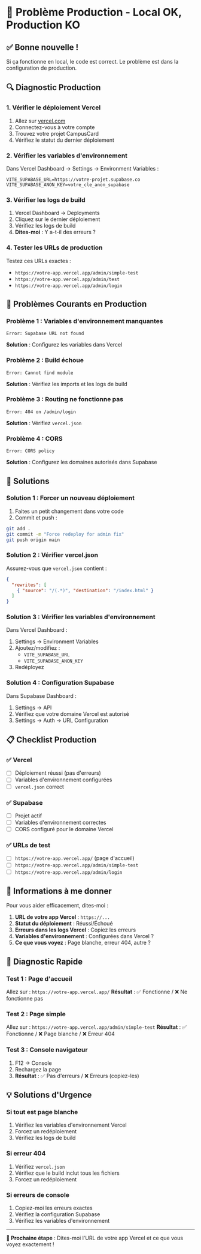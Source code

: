 # 🚀 Problème Production - Local OK, Production KO

## ✅ Bonne nouvelle !
Si ça fonctionne en local, le code est correct. Le problème est dans la configuration de production.

## 🔍 Diagnostic Production

### **1. Vérifier le déploiement Vercel**
1. Allez sur [vercel.com](https://vercel.com)
2. Connectez-vous à votre compte
3. Trouvez votre projet CampusCard
4. Vérifiez le statut du dernier déploiement

### **2. Vérifier les variables d'environnement**
Dans Vercel Dashboard → Settings → Environment Variables :
```
VITE_SUPABASE_URL=https://votre-projet.supabase.co
VITE_SUPABASE_ANON_KEY=votre_cle_anon_supabase
```

### **3. Vérifier les logs de build**
1. Vercel Dashboard → Deployments
2. Cliquez sur le dernier déploiement
3. Vérifiez les logs de build
4. **Dites-moi** : Y a-t-il des erreurs ?

### **4. Tester les URLs de production**
Testez ces URLs exactes :
- `https://votre-app.vercel.app/admin/simple-test`
- `https://votre-app.vercel.app/admin/test`
- `https://votre-app.vercel.app/admin/login`

## 🚨 Problèmes Courants en Production

### **Problème 1 : Variables d'environnement manquantes**
```
Error: Supabase URL not found
```
**Solution** : Configurez les variables dans Vercel

### **Problème 2 : Build échoue**
```
Error: Cannot find module
```
**Solution** : Vérifiez les imports et les logs de build

### **Problème 3 : Routing ne fonctionne pas**
```
Error: 404 on /admin/login
```
**Solution** : Vérifiez `vercel.json`

### **Problème 4 : CORS**
```
Error: CORS policy
```
**Solution** : Configurez les domaines autorisés dans Supabase

## 🔧 Solutions

### **Solution 1 : Forcer un nouveau déploiement**
1. Faites un petit changement dans votre code
2. Commit et push :
```bash
git add .
git commit -m "Force redeploy for admin fix"
git push origin main
```

### **Solution 2 : Vérifier vercel.json**
Assurez-vous que `vercel.json` contient :
```json
{
  "rewrites": [
    { "source": "/(.*)", "destination": "/index.html" }
  ]
}
```

### **Solution 3 : Vérifier les variables d'environnement**
Dans Vercel Dashboard :
1. Settings → Environment Variables
2. Ajoutez/modifiez :
   - `VITE_SUPABASE_URL`
   - `VITE_SUPABASE_ANON_KEY`
3. Redéployez

### **Solution 4 : Configuration Supabase**
Dans Supabase Dashboard :
1. Settings → API
2. Vérifiez que votre domaine Vercel est autorisé
3. Settings → Auth → URL Configuration

## 📋 Checklist Production

### **✅ Vercel**
- [ ] Déploiement réussi (pas d'erreurs)
- [ ] Variables d'environnement configurées
- [ ] `vercel.json` correct

### **✅ Supabase**
- [ ] Projet actif
- [ ] Variables d'environnement correctes
- [ ] CORS configuré pour le domaine Vercel

### **✅ URLs de test**
- [ ] `https://votre-app.vercel.app/` (page d'accueil)
- [ ] `https://votre-app.vercel.app/admin/simple-test`
- [ ] `https://votre-app.vercel.app/admin/login`

## 🎯 Informations à me donner

Pour vous aider efficacement, dites-moi :

1. **URL de votre app Vercel** : `https://...`
2. **Statut du déploiement** : Réussi/Échoué
3. **Erreurs dans les logs Vercel** : Copiez les erreurs
4. **Variables d'environnement** : Configurées dans Vercel ?
5. **Ce que vous voyez** : Page blanche, erreur 404, autre ?

## 🚨 Diagnostic Rapide

### **Test 1 : Page d'accueil**
Allez sur : `https://votre-app.vercel.app/`
**Résultat** : ✅ Fonctionne / ❌ Ne fonctionne pas

### **Test 2 : Page simple**
Allez sur : `https://votre-app.vercel.app/admin/simple-test`
**Résultat** : ✅ Fonctionne / ❌ Page blanche / ❌ Erreur 404

### **Test 3 : Console navigateur**
1. F12 → Console
2. Rechargez la page
3. **Résultat** : ✅ Pas d'erreurs / ❌ Erreurs (copiez-les)

## 💡 Solutions d'Urgence

### **Si tout est page blanche**
1. Vérifiez les variables d'environnement Vercel
2. Forcez un redéploiement
3. Vérifiez les logs de build

### **Si erreur 404**
1. Vérifiez `vercel.json`
2. Vérifiez que le build inclut tous les fichiers
3. Forcez un redéploiement

### **Si erreurs de console**
1. Copiez-moi les erreurs exactes
2. Vérifiez la configuration Supabase
3. Vérifiez les variables d'environnement

---

**🎯 Prochaine étape** : Dites-moi l'URL de votre app Vercel et ce que vous voyez exactement ! 